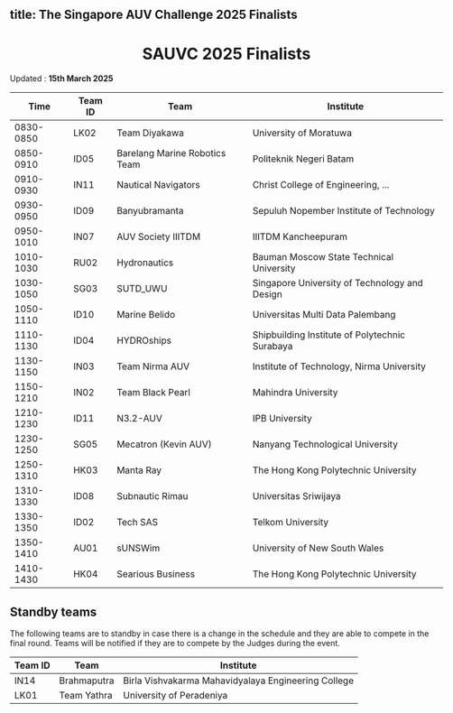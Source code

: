 title: The Singapore AUV Challenge 2025 Finalists
---

<style>
    body    {
        min-width : 80%
    }
</style>

<center><h1> SAUVC 2025 Finalists </h1></center>

Updated : **15th March 2025**

| Time      | Team ID | Team                          | Institute                                      |
|-----------|---------|-------------------------------|------------------------------------------------|
| 0830-0850 | LK02    | Team Diyakawa                 | University of Moratuwa                         |
| 0850-0910 | ID05    | Barelang Marine Robotics Team | Politeknik Negeri Batam                        |
| 0910-0930 | IN11    | Nautical Navigators           | Christ College of Engineering, ...             |
| 0930-0950 | ID09    | Banyubramanta                 | Sepuluh Nopember Institute of Technology       |
| 0950-1010 | IN07    | AUV Society IIITDM            | IIITDM Kancheepuram                            |
| 1010-1030 | RU02    | Hydronautics                  | Bauman Moscow State Technical University       |
| 1030-1050 | SG03    | SUTD_UWU                      | Singapore University of Technology and Design  |
| 1050-1110 | ID10    | Marine Belido                 | Universitas Multi Data Palembang               |
| 1110-1130 | ID04    | HYDROships                    | Shipbuilding Institute of Polytechnic Surabaya |
| 1130-1150 | IN03    | Team Nirma AUV                | Institute of Technology, Nirma University      |
| 1150-1210 | IN02    | Team Black Pearl              | Mahindra University                            |
| 1210-1230 | ID11    | N3.2-AUV                      | IPB University                                 |
| 1230-1250 | SG05    | Mecatron (Kevin AUV)          | Nanyang Technological University               |
| 1250-1310 | HK03    | Manta Ray                     | The Hong Kong Polytechnic University           |
| 1310-1330 | ID08    | Subnautic Rimau               | Universitas Sriwijaya                          |
| 1330-1350 | ID02    | Tech SAS                      | Telkom University                              |
| 1350-1410 | AU01    | sUNSWim                       | University of New South Wales                  |
| 1410-1430 | HK04    | Searious Business             | The Hong Kong Polytechnic University           |

## Standby teams

The following teams are to standby in case there is a change in the schedule and they are able to compete in the final round. Teams will be notified if they are to compete by the Judges during the event.

 | Team ID | Team        | Institute                                           |
 |---------|-------------|-----------------------------------------------------|
 | IN14    | Brahmaputra | Birla Vishvakarma Mahavidyalaya Engineering College |
 | LK01    | Team Yathra | University of Peradeniya                            |
